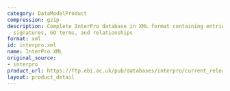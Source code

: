 ```yaml
---
category: DataModelProduct
compression: gzip
description: Complete InterPro database in XML format containing entries, member database
  signatures, GO terms, and relationships
format: xml
id: interpro.xml
name: InterPro XML
original_source:
- interpro
product_url: https://ftp.ebi.ac.uk/pub/databases/interpro/current_release/interpro.xml.gz
layout: product_detail
---
```


